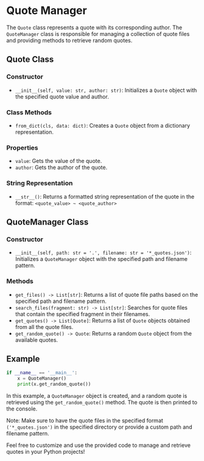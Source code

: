 # Quote Manager

The `Quote` class represents a quote with its corresponding author. The `QuoteManager` class is responsible for managing a collection of quote files and providing methods to retrieve random quotes.

## Quote Class

### Constructor

- `__init__(self, value: str, author: str)`: Initializes a `Quote` object with the specified quote value and author.

### Class Methods

- `from_dict(cls, data: dict)`: Creates a `Quote` object from a dictionary representation.

### Properties

- `value`: Gets the value of the quote.
- `author`: Gets the author of the quote.

### String Representation

- `__str__()`: Returns a formatted string representation of the quote in the format: `<quote_value> ~ <quote_author>`

## QuoteManager Class

### Constructor

- `__init__(self, path: str = '.', filename: str = '*_quotes.json')`: Initializes a `QuoteManager` object with the specified path and filename pattern.

### Methods

- `get_files() -> List[str]`: Returns a list of quote file paths based on the specified path and filename pattern.
- `search_files(fragment: str) -> List[str]`: Searches for quote files that contain the specified fragment in their filenames.
- `get_quotes() -> List[Quote]`: Returns a list of `Quote` objects obtained from all the quote files.
- `get_random_quote() -> Quote`: Returns a random `Quote` object from the available quotes.

## Example

```python
if __name__ == '__main__':
    x = QuoteManager()
    print(x.get_random_quote())
```

In this example, a `QuoteManager` object is created, and a random quote is retrieved using the `get_random_quote()` method. The quote is then printed to the console.

Note: Make sure to have the quote files in the specified format `('*_quotes.json')` in the specified directory or provide a custom path and filename pattern.

Feel free to customize and use the provided code to manage and retrieve quotes in your Python projects!